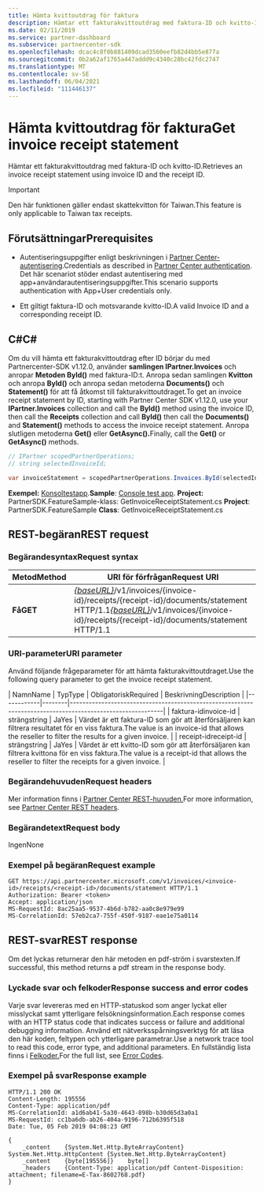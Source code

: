 ```yaml
---
title: Hämta kvittoutdrag för faktura
description: Hämtar ett fakturakvittoutdrag med faktura-ID och kvitto-ID.
ms.date: 02/11/2019
ms.service: partner-dashboard
ms.subservice: partnercenter-sdk
ms.openlocfilehash: dcac4c8f0b881409dcad3560eefb82d4bb5e877a
ms.sourcegitcommit: 0b2a62af1765a447addd9c4340c28bc42fdc2747
ms.translationtype: MT
ms.contentlocale: sv-SE
ms.lasthandoff: 06/04/2021
ms.locfileid: "111446137"
---
```

# <a name="get-invoice-receipt-statement"></a><span data-ttu-id="57bdd-103">Hämta kvittoutdrag för faktura</span><span class="sxs-lookup"><span data-stu-id="57bdd-103">Get invoice receipt statement</span></span>

<span data-ttu-id="57bdd-104">Hämtar ett fakturakvittoutdrag med faktura-ID och kvitto-ID.</span><span class="sxs-lookup"><span data-stu-id="57bdd-104">Retrieves an invoice receipt statement using invoice ID and the receipt ID.</span></span>

> [!IMPORTANT]
> <span data-ttu-id="57bdd-105">Den här funktionen gäller endast skattekvitton för Taiwan.</span><span class="sxs-lookup"><span data-stu-id="57bdd-105">This feature is only applicable to Taiwan tax receipts.</span></span>

## <a name="prerequisites"></a><span data-ttu-id="57bdd-106">Förutsättningar</span><span class="sxs-lookup"><span data-stu-id="57bdd-106">Prerequisites</span></span>

- <span data-ttu-id="57bdd-107">Autentiseringsuppgifter enligt beskrivningen i [Partner Center-autentisering](partner-center-authentication.md).</span><span class="sxs-lookup"><span data-stu-id="57bdd-107">Credentials as described in [Partner Center authentication](partner-center-authentication.md).</span></span> <span data-ttu-id="57bdd-108">Det här scenariot stöder endast autentisering med app+användarautentiseringsuppgifter.</span><span class="sxs-lookup"><span data-stu-id="57bdd-108">This scenario supports authentication with App+User credentials only.</span></span>

- <span data-ttu-id="57bdd-109">Ett giltigt faktura-ID och motsvarande kvitto-ID.</span><span class="sxs-lookup"><span data-stu-id="57bdd-109">A valid Invoice ID and a corresponding receipt ID.</span></span>

## <a name="c"></a><span data-ttu-id="57bdd-110">C\#</span><span class="sxs-lookup"><span data-stu-id="57bdd-110">C\#</span></span>

<span data-ttu-id="57bdd-111">Om du vill hämta ett fakturakvittoutdrag efter ID börjar du med Partnercenter-SDK v1.12.0, använder **samlingen IPartner.Invoices** och anropar **Metoden ById()** med faktura-ID:t. Anropa sedan samlingen **Kvitton** och anropa **ById()** och anropa sedan metoderna **Documents()** och **Statement()** för att få åtkomst till fakturakvittoutdraget.</span><span class="sxs-lookup"><span data-stu-id="57bdd-111">To get an invoice receipt statement by ID, starting with Partner Center SDK v1.12.0, use your **IPartner.Invoices** collection and call the **ById()** method using the invoice ID, then call the **Receipts** collection and call **ById()** then call the **Documents()** and **Statement()** methods to access the invoice receipt statement.</span></span> <span data-ttu-id="57bdd-112">Anropa slutligen metoderna **Get()** eller **GetAsync().**</span><span class="sxs-lookup"><span data-stu-id="57bdd-112">Finally, call the **Get()** or **GetAsync()** methods.</span></span>

``` csharp
// IPartner scopedPartnerOperations;
// string selectedInvoiceId;

var invoiceStatement = scopedPartnerOperations.Invoices.ById(selectedInvoiceId).Receipts.ById(selectedReceipt).Documents.Statement.Get();
```

<span data-ttu-id="57bdd-113">**Exempel:** [Konsoltestapp](console-test-app.md).</span><span class="sxs-lookup"><span data-stu-id="57bdd-113">**Sample**: [Console test app](console-test-app.md).</span></span> <span data-ttu-id="57bdd-114">**Project:** PartnerSDK.FeatureSample-klass: GetInvoiceReceiptStatement.cs </span><span class="sxs-lookup"><span data-stu-id="57bdd-114">**Project**: PartnerSDK.FeatureSample **Class**: GetInvoiceReceiptStatement.cs</span></span>

## <a name="rest-request"></a><span data-ttu-id="57bdd-115">REST-begäran</span><span class="sxs-lookup"><span data-stu-id="57bdd-115">REST request</span></span>

### <a name="request-syntax"></a><span data-ttu-id="57bdd-116">Begärandesyntax</span><span class="sxs-lookup"><span data-stu-id="57bdd-116">Request syntax</span></span>

| <span data-ttu-id="57bdd-117">Metod</span><span class="sxs-lookup"><span data-stu-id="57bdd-117">Method</span></span>  | <span data-ttu-id="57bdd-118">URI för förfrågan</span><span class="sxs-lookup"><span data-stu-id="57bdd-118">Request URI</span></span>                                                                                                            |
|---------|------------------------------------------------------------------------------------------------------------------------|
| <span data-ttu-id="57bdd-119">**Få**</span><span class="sxs-lookup"><span data-stu-id="57bdd-119">**GET**</span></span> | <span data-ttu-id="57bdd-120">[*{baseURL}*](partner-center-rest-urls.md)/v1/invoices/{invoice-id}/receipts/{receipt-id}/documents/statement HTTP/1.1</span><span class="sxs-lookup"><span data-stu-id="57bdd-120">[*{baseURL}*](partner-center-rest-urls.md)/v1/invoices/{invoice-id}/receipts/{receipt-id}/documents/statement HTTP/1.1</span></span> |

### <a name="uri-parameter"></a><span data-ttu-id="57bdd-121">URI-parameter</span><span class="sxs-lookup"><span data-stu-id="57bdd-121">URI parameter</span></span>

<span data-ttu-id="57bdd-122">Använd följande frågeparameter för att hämta fakturakvittoutdraget.</span><span class="sxs-lookup"><span data-stu-id="57bdd-122">Use the following query parameter to get the invoice receipt statement.</span></span>

| <span data-ttu-id="57bdd-123">Namn</span><span class="sxs-lookup"><span data-stu-id="57bdd-123">Name</span></span>       | <span data-ttu-id="57bdd-124">Typ</span><span class="sxs-lookup"><span data-stu-id="57bdd-124">Type</span></span>   | <span data-ttu-id="57bdd-125">Obligatorisk</span><span class="sxs-lookup"><span data-stu-id="57bdd-125">Required</span></span> | <span data-ttu-id="57bdd-126">Beskrivning</span><span class="sxs-lookup"><span data-stu-id="57bdd-126">Description</span></span>                                                                                    |
|------------|--------|-----------------------------------------------------------------------------------------------------------|
| <span data-ttu-id="57bdd-127">faktura-id</span><span class="sxs-lookup"><span data-stu-id="57bdd-127">invoice-id</span></span> | <span data-ttu-id="57bdd-128">sträng</span><span class="sxs-lookup"><span data-stu-id="57bdd-128">string</span></span> | <span data-ttu-id="57bdd-129">Ja</span><span class="sxs-lookup"><span data-stu-id="57bdd-129">Yes</span></span>      | <span data-ttu-id="57bdd-130">Värdet är ett faktura-ID som gör att återförsäljaren kan filtrera resultatet för en viss faktura.</span><span class="sxs-lookup"><span data-stu-id="57bdd-130">The value is an invoice-id that allows the reseller to filter the results for a given invoice.</span></span> |
| <span data-ttu-id="57bdd-131">receipt-id</span><span class="sxs-lookup"><span data-stu-id="57bdd-131">receipt-id</span></span> | <span data-ttu-id="57bdd-132">sträng</span><span class="sxs-lookup"><span data-stu-id="57bdd-132">string</span></span> | <span data-ttu-id="57bdd-133">Ja</span><span class="sxs-lookup"><span data-stu-id="57bdd-133">Yes</span></span>      | <span data-ttu-id="57bdd-134">Värdet är ett kvitto-ID som gör att återförsäljaren kan filtrera kvittona för en viss faktura.</span><span class="sxs-lookup"><span data-stu-id="57bdd-134">The value is a receipt-id that allows the reseller to filter the receipts for a given invoice.</span></span> |

### <a name="request-headers"></a><span data-ttu-id="57bdd-135">Begärandehuvuden</span><span class="sxs-lookup"><span data-stu-id="57bdd-135">Request headers</span></span>

<span data-ttu-id="57bdd-136">Mer information finns i [Partner Center REST-huvuden.](headers.md)</span><span class="sxs-lookup"><span data-stu-id="57bdd-136">For more information, see [Partner Center REST headers](headers.md).</span></span>

### <a name="request-body"></a><span data-ttu-id="57bdd-137">Begärandetext</span><span class="sxs-lookup"><span data-stu-id="57bdd-137">Request body</span></span>

<span data-ttu-id="57bdd-138">Ingen</span><span class="sxs-lookup"><span data-stu-id="57bdd-138">None</span></span>

### <a name="request-example"></a><span data-ttu-id="57bdd-139">Exempel på begäran</span><span class="sxs-lookup"><span data-stu-id="57bdd-139">Request example</span></span>

```http
GET https://api.partnercenter.microsoft.com/v1/invoices/<invoice-id>/receipts/<receipt-id>/documents/statement HTTP/1.1
Authorization: Bearer <token>
Accept: application/json
MS-RequestId: 8ac25aa5-9537-4b6d-b782-aa0c8e979e99
MS-CorrelationId: 57eb2ca7-755f-450f-9187-eae1e75a0114
```

## <a name="rest-response"></a><span data-ttu-id="57bdd-140">REST-svar</span><span class="sxs-lookup"><span data-stu-id="57bdd-140">REST response</span></span>

<span data-ttu-id="57bdd-141">Om det lyckas returnerar den här metoden en pdf-ström i svarstexten.</span><span class="sxs-lookup"><span data-stu-id="57bdd-141">If successful, this method returns a pdf stream in the response body.</span></span>

### <a name="response-success-and-error-codes"></a><span data-ttu-id="57bdd-142">Lyckade svar och felkoder</span><span class="sxs-lookup"><span data-stu-id="57bdd-142">Response success and error codes</span></span>

<span data-ttu-id="57bdd-143">Varje svar levereras med en HTTP-statuskod som anger lyckat eller misslyckat samt ytterligare felsökningsinformation.</span><span class="sxs-lookup"><span data-stu-id="57bdd-143">Each response comes with an HTTP status code that indicates success or failure and additional debugging information.</span></span> <span data-ttu-id="57bdd-144">Använd ett nätverksspårningsverktyg för att läsa den här koden, feltypen och ytterligare parametrar.</span><span class="sxs-lookup"><span data-stu-id="57bdd-144">Use a network trace tool to read this code, error type, and additional parameters.</span></span> <span data-ttu-id="57bdd-145">En fullständig lista finns i [Felkoder.](error-codes.md)</span><span class="sxs-lookup"><span data-stu-id="57bdd-145">For the full list, see [Error Codes](error-codes.md).</span></span>

### <a name="response-example"></a><span data-ttu-id="57bdd-146">Exempel på svar</span><span class="sxs-lookup"><span data-stu-id="57bdd-146">Response example</span></span>

```http
HTTP/1.1 200 OK
Content-Length: 195556
Content-Type: application/pdf
MS-CorrelationId: a1d6ab41-5a30-4643-898b-b30d65d3a0a1
MS-RequestId: cc1ba6db-ab26-404a-9196-712b6395f518
Date: Tue, 05 Feb 2019 04:08:23 GMT

{
    _content    {System.Net.Http.ByteArrayContent}    System.Net.Http.HttpContent {System.Net.Http.ByteArrayContent}
    _content    {byte[195556]}    byte[]
    _headers    {Content-Type: application/pdf Content-Disposition: attachment; filename=E-Tax-8602768.pdf}
}
```
